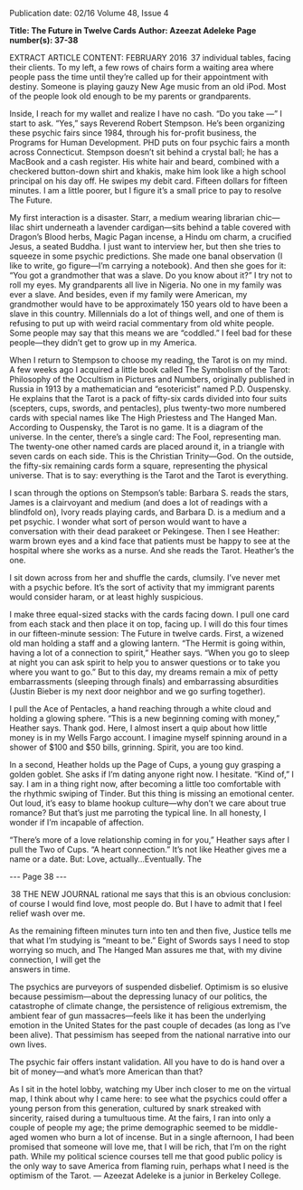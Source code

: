 Publication date: 02/16
Volume 48, Issue 4

**Title: The Future in Twelve Cards**
**Author: Azeezat Adeleke**
**Page number(s): 37-38**

EXTRACT ARTICLE CONTENT:
FEBRUARY 2016
 37
individual tables, facing their clients. To my left, a few 
rows of chairs form a waiting area where people pass 
the time until they’re called up for their appointment 
with destiny. Someone is playing gauzy New Age music 
from an old iPod. Most of the people look old enough 
to be my parents or grandparents. 

Inside, I reach for my wallet and realize I have 
no cash. “Do you take —” I start to ask. “Yes,” says 
Reverend Robert Stempson. He’s been organizing 
these psychic fairs since 1984, through his for-profit 
business, the Programs for Human Development. PHD 
puts on four psychic fairs a month across Connecticut. 
Stempson doesn’t sit behind a crystal ball; he has a 
MacBook and a cash register. His white hair and beard, 
combined with a checkered button-down shirt and 
khakis, make him look like a high school principal on 
his day off. He swipes my debit card. Fifteen dollars for 
fifteen minutes. I am a little poorer, but I figure it’s a 
small price to pay to resolve The Future. 

My first interaction is a disaster. Starr, a medium 
wearing librarian chic—lilac shirt underneath a 
lavender cardigan—sits behind a table covered with 
Dragon’s Blood herbs, Magic Pagan incense, a Hindu 
om charm, a crucified Jesus, a seated Buddha. I just want 
to interview her, but then she tries to squeeze in some 
psychic predictions. She made one banal observation 
(I like to write, go figure—I’m carrying a notebook). 
And then she goes for it: “You got a grandmother that 
was a slave. Do you know about it?”  I try not to roll 
my eyes. My grandparents all live in Nigeria. No one 
in my family was ever a slave. And besides, even if my 
family were American, my grandmother would have to 
be approximately 150 years old to have been a slave in 
this country. Millennials do a lot of things well, and 
one of them is refusing to put up with weird racial 
commentary from old white people. Some people may 
say that this means we are “coddled.” I feel bad for these 
people—they didn’t get to grow up in my America. 

When I return to Stempson to choose my reading, the 
Tarot is on my mind. A few weeks ago I acquired a little 
book called The Symbolism of the Tarot: Philosophy 
of the Occultism in Pictures and Numbers, originally 
published in Russia in 1913 by a mathematician and 
“esotericist” named P.D. Ouspensky. He explains 
that the Tarot is a pack of fifty-six cards divided into 
four suits (scepters, cups, swords, and pentacles), plus 
twenty-two more numbered cards with special names 
like The High Priestess and The Hanged Man. 
According to Ouspensky, the Tarot is no game. It is a 
diagram of the universe. In the center, there’s a single 
card: The Fool, representing man. The twenty-one 
other named cards are placed around it, in a triangle 
with seven cards on each side. This is the Christian 
Trinity—God. On the outside, the fifty-six remaining 
cards form a square, representing the physical universe. 
That is to say: everything is the Tarot and the Tarot 
is everything.  

I scan through the options on Stempson’s table: 
Barbara S. reads the stars, James is a clairvoyant and 
medium (and does a lot of readings with a blindfold on), 
Ivory reads playing cards, and Barbara D. is a medium 
and a pet psychic. I wonder what sort of person would 
want to have a conversation with their dead parakeet or 
Pekingese. Then I see Heather: warm brown eyes and 
a kind face that patients must be happy to see at the 
hospital where she works as a nurse. And she reads the 
Tarot. Heather’s the one. 

I sit down across from her and shuffle the cards, 
clumsily. I’ve never met with a psychic before. It’s 
the sort of activity that my immigrant parents would 
consider haram, or at least highly suspicious. 

I make three equal-sized stacks with the cards 
facing down. I pull one card from each stack and 
then place it on top, facing up. I will do this four 
times in our fifteen-minute session: The Future in 
twelve cards. First, a wizened old man holding a staff 
and a glowing lantern. “The Hermit is going within, 
having a lot of a connection to spirit,” Heather says. 
“When you go to sleep at night you can ask spirit to 
help you to answer questions or to take you where you 
want to go.” But to this day, my dreams remain a mix 
of petty embarrassments (sleeping through finals) and 
embarrassing absurdities (Justin Bieber is my next door 
neighbor and we go surfing together).  

I pull the Ace of Pentacles, a hand reaching through 
a white cloud and holding a glowing sphere. “This is 
a new beginning coming with money,” Heather says. 
Thank god. Here, I almost insert a quip about how little 
money is in my Wells Fargo account. I imagine myself 
spinning around in a shower of $100 and $50 bills, 
grinning. Spirit, you are too kind.  

In a second, Heather holds up the Page of Cups, a 
young guy grasping a golden goblet. She asks if I’m 
dating anyone right now. I hesitate. “Kind of,” I say. 
I am in a thing right now, after becoming a little too 
comfortable with the rhythmic swiping of Tinder. But 
this thing is missing an emotional center. Out loud, 
it’s easy to blame hookup culture—why don’t we care 
about true romance? But that’s just me parroting the 
typical line. In all honesty, I wonder if I’m incapable 
of affection. 

“There’s more of a love relationship coming in for 
you,” Heather says after I pull the Two of Cups. “A 
heart connection.” It’s not like Heather gives me a 
name or a date. But: Love, actually…Eventually. The 


--- Page 38 ---

 38
THE  NEW  JOURNAL
rational me says that this is an obvious conclusion: of 
course I would find love, most people do. But I have to 
admit that I feel relief wash over me.

As the remaining fifteen minutes turn into ten 
and then five, Justice tells me that what I’m studying 
is “meant to be.” Eight of Swords says I need to stop 
worrying so much, and The Hanged Man assures 
me that, with my divine connection, I will get the  
answers in time. 

The psychics are purveyors of suspended disbelief. 
Optimism is so elusive because pessimism—about the 
depressing lunacy of our politics, the catastrophe of 
climate change, the persistence of religious extremism, 
the ambient fear of gun massacres—feels like it has 
been the underlying emotion in the United States for 
the past couple of decades (as long as I’ve been alive). 
That pessimism has seeped from the national narrative 
into our own lives. 

The psychic fair offers instant validation. All you 
have to do is hand over a bit of money—and what’s 
more American than that? 

As I sit in the hotel lobby, watching my Uber inch 
closer to me on the virtual map, I think about why I 
came here: to see what the psychics could offer a young 
person from this generation, cultured by snark streaked 
with sincerity, raised during a tumultuous time. At the 
fairs, I ran into only a couple of people my age; the 
prime demographic seemed to be middle-aged women 
who burn a lot of incense. But in a single afternoon, 
I had been promised that someone will love me, that 
I will be rich, that I’m on the right path. While my 
political science courses tell me that good public 
policy is the only way to save America from flaming 
ruin, perhaps what I need is the optimism of the Tarot.
— Azeezat Adeleke is a junior
in Berkeley College.